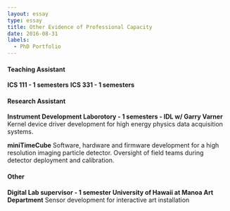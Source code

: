 ```yaml
---
layout: essay    
type: essay    
title: Other Evidence of Professional Capacity  
date: 2016-08-31  
labels:  
  - PhD Portfolio
---
```


#### Teaching Assistant
**ICS 111 - 1 semesters**
**ICS 331 - 1 semesters**

#### Research Assistant
**Instrument Development Laborotory - 1 semesters - IDL w/ Garry Varner**  
Kernel device driver development for high energy physics data acquisition systems.

**miniTimeCube**
Software, hardware and firmware development for a high resolution imaging  particle detector. Oversight of field teams during detector deployment and calibration.

#### Other
**Digital Lab supervisor - 1 semester  University of Hawaii at Manoa Art Department**
 Sensor development for interactive art installation 
